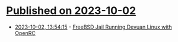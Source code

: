 # [Published on 2023-10-02](index.md)

* [2023-10-02, 13:54:15](https://lobste.rs/s/l0o7qn/freebsd_jail_running_devuan_linux_with) - [FreeBSD Jail Running Devuan Linux with OpenRC](https://weblog.antranigv.am/posts/2023/08/freebsd-jail-devuan-linux-openrc/)
